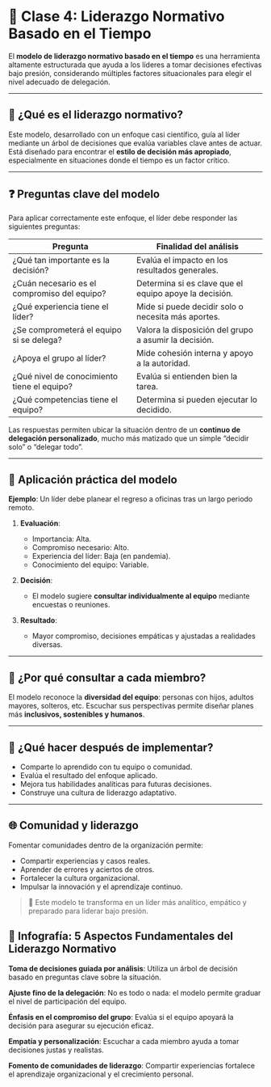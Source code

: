 # 📘 Clase 4: Liderazgo Normativo Basado en el Tiempo

El **modelo de liderazgo normativo basado en el tiempo** es una herramienta altamente estructurada que ayuda a los líderes a tomar decisiones efectivas bajo presión, considerando múltiples factores situacionales para elegir el nivel adecuado de delegación.

---

## 🧭 ¿Qué es el liderazgo normativo?

Este modelo, desarrollado con un enfoque casi científico, guía al líder mediante un árbol de decisiones que evalúa variables clave antes de actuar. Está diseñado para encontrar el **estilo de decisión más apropiado**, especialmente en situaciones donde el tiempo es un factor crítico.

---

## ❓ Preguntas clave del modelo

Para aplicar correctamente este enfoque, el líder debe responder las siguientes preguntas:

| Pregunta                                | Finalidad del análisis                                                |
|-----------------------------------------|------------------------------------------------------------------------|
| ¿Qué tan importante es la decisión?     | Evalúa el impacto en los resultados generales.                        |
| ¿Cuán necesario es el compromiso del equipo? | Determina si es clave que el equipo apoye la decisión.            |
| ¿Qué experiencia tiene el líder?        | Mide si puede decidir solo o necesita más aportes.                    |
| ¿Se comprometerá el equipo si se delega? | Valora la disposición del grupo a asumir la decisión.               |
| ¿Apoya el grupo al líder?               | Mide cohesión interna y apoyo a la autoridad.                         |
| ¿Qué nivel de conocimiento tiene el equipo? | Evalúa si entienden bien la tarea.                                 |
| ¿Qué competencias tiene el equipo?      | Determina si pueden ejecutar lo decidido.                            |

Las respuestas permiten ubicar la situación dentro de un **continuo de delegación personalizado**, mucho más matizado que un simple “decidir solo” o “delegar todo”.

---

## 🔄 Aplicación práctica del modelo

**Ejemplo**: Un líder debe planear el regreso a oficinas tras un largo periodo remoto.

1. **Evaluación**:
   - Importancia: Alta.
   - Compromiso necesario: Alto.
   - Experiencia del líder: Baja (en pandemia).
   - Conocimiento del equipo: Variable.

2. **Decisión**:
   - El modelo sugiere **consultar individualmente al equipo** mediante encuestas o reuniones.

3. **Resultado**:
   - Mayor compromiso, decisiones empáticas y ajustadas a realidades diversas.

---

## 👥 ¿Por qué consultar a cada miembro?

El modelo reconoce la **diversidad del equipo**: personas con hijos, adultos mayores, solteros, etc. Escuchar sus perspectivas permite diseñar planes más **inclusivos, sostenibles y humanos**.

---

## 🧠 ¿Qué hacer después de implementar?

- Comparte lo aprendido con tu equipo o comunidad.
- Evalúa el resultado del enfoque aplicado.
- Mejora tus habilidades analíticas para futuras decisiones.
- Construye una cultura de liderazgo adaptativo.

---

## 🌐 Comunidad y liderazgo

Fomentar comunidades dentro de la organización permite:

- Compartir experiencias y casos reales.
- Aprender de errores y aciertos de otros.
- Fortalecer la cultura organizacional.
- Impulsar la innovación y el aprendizaje continuo.

> 🎯 Este modelo te transforma en un líder más analítico, empático y preparado para liderar bajo presión.

## 🧾 Infografía: 5 Aspectos Fundamentales del Liderazgo Normativo
**Toma de decisiones guiada por análisis**: Utiliza un árbol de decisión basado en preguntas clave sobre la situación.

**Ajuste fino de la delegación**: No es todo o nada: el modelo permite graduar el nivel de participación del equipo.

**Énfasis en el compromiso del grupo**: Evalúa si el equipo apoyará la decisión para asegurar su ejecución eficaz.

**Empatía y personalización**: Escuchar a cada miembro ayuda a tomar decisiones justas y realistas.

**Fomento de comunidades de liderazgo**: Compartir experiencias fortalece el aprendizaje organizacional y el crecimiento personal.